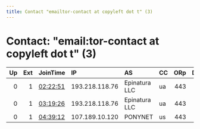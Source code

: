 ```yaml
---
title: Contact "emailtor-contact at copyleft dot t" (3)
---
```


# Contact: "email:tor-contact at copyleft dot t" (3)

|   Up |   Ext | JoinTime                                                                                              | IP             | AS            | CC   |   ORp |   Dirp | OS    | Version   | Nickname   |   eFamMembers |
|-----:|------:|:------------------------------------------------------------------------------------------------------|:---------------|:--------------|:-----|------:|-------:|:------|:----------|:-----------|--------------:|
|    0 |     1 | [02:22:51](https://nusenu.github.io/OrNetStats/w/relay/2C88668D0BA979D1D2AE0B7888906036C87D7811.html) | 193.218.118.76 | Epinatura LLC | ua   |   443 |      0 | Linux | 0.4.6.8   | CopyleftUA |             1 |
|    0 |     1 | [03:19:26](https://nusenu.github.io/OrNetStats/w/relay/A6EC0378A99C352CAFEAD2B2A7748369CD1A2BD0.html) | 193.218.118.76 | Epinatura LLC | ua   |   443 |      0 | Linux | 0.4.6.8   | CopyleftUA |             1 |
|    0 |     1 | [04:39:12](https://nusenu.github.io/OrNetStats/w/relay/6D864BB6B8826691599059E3C6F3A83063AFF519.html) | 107.189.10.120 | PONYNET       | us   |   443 |      0 | Linux | 0.4.6.8   | Unnamed    |             1 |
